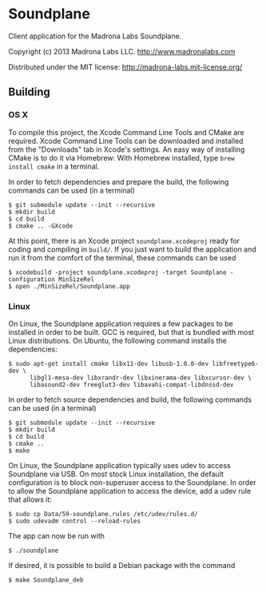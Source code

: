 # Soundplane

Client application for the Madrona Labs Soundplane.

Copyright (c) 2013 Madrona Labs LLC. http://www.madronalabs.com

Distributed under the MIT license: http://madrona-labs.mit-license.org/

## Building

### OS X

To compile this project, the Xcode Command Line Tools and CMake are required.
Xcode Command Line Tools can be downloaded and installed from the "Downloads"
tab in Xcode's settings. An easy way of installing CMake is to do it via
Homebrew: With Homebrew installed, type `brew install cmake` in a terminal.

In order to fetch dependencies and prepare the build, the following commands
can be used (in a terminal)

    $ git submodule update --init --recursive
    $ mkdir build
    $ cd build
    $ cmake .. -GXcode

At this point, there is an Xcode project `soundplane.xcodeproj` ready for coding
and compiling in `build/`. If you just want to build the application and run it
from the comfort of the terminal, these commands can be used

    $ xcodebuild -project soundplane.xcodeproj -target Soundplane -configuration MinSizeRel
    $ open ./MinSizeRel/Soundplane.app

### Linux

On Linux, the Soundplane application requires a few packages to be installed in
order to be built. GCC is required, but that is bundled with most Linux
distributions. On Ubuntu, the following command installs the dependencies:

    $ sudo apt-get install cmake libx11-dev libusb-1.0.0-dev libfreetype6-dev \
          libgl1-mesa-dev libxrandr-dev libxinerama-dev libxcursor-dev \
          libasound2-dev freeglut3-dev libavahi-compat-libdnssd-dev

In order to fetch source dependencies and build, the following commands can be
used (in a terminal)

    $ git submodule update --init --recursive
    $ mkdir build
    $ cd build
    $ cmake ..
    $ make

On Linux, the Soundplane application typically uses udev to access Soundplane
via USB. On most stock Linux installation, the default configuration is to block
non-superuser access to the Soundplane. In order to allow the Soundplane
application to access the device, add a udev rule that allows it:

    $ sudo cp Data/59-soundplane.rules /etc/udev/rules.d/
    $ sudo udevadm control --reload-rules

The app can now be run with

    $ ./soundplane

If desired, it is possible to build a Debian package with the command

    $ make Soundplane_deb
